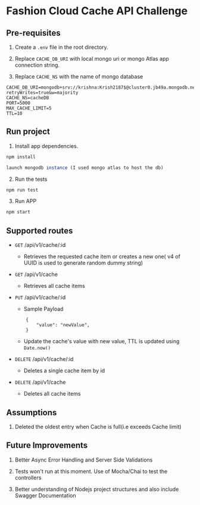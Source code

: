 # Fashion Cloud Cache API Challenge

## Pre-requisites

1) Create a `.env` file in the root directory.

2) Replace `CACHE_DB_URI` with local mongo uri or mongo Atlas app connection string.

3) Replace `CACHE_NS` with the name of mongo database
```
CACHE_DB_URI=mongodb+srv://krishna:Krish2187$@cluster0.jb49a.mongodb.net/cacheDB?retryWrites=true&w=majority
CACHE_NS=cacheDB
PORT=5000
MAX_CACHE_LIMIT=5
TTL=10
```

## Run project

1) Install app dependencies.
```javascript
npm install

launch mongodb instance (I used mongo atlas to host the db)
```

2) Run the tests
```javascript
npm run test
```
3) Run APP
```javascript
npm start
```

## Supported routes

- `GET` /api/v1/cache/:id 
    - Retrieves the requested cache item or creates a new one( v4 of UUID is used to generate random dummy string) 

- `GET` /api/v1/cache
    - Retrieves all cache items

- `PUT` /api/v1/cache/:id
    - Sample Payload
    
    ``` 
        {
            "value": "newValue",    
        }
    ```
    - Update the cache's value with new value, TTL is updated using `Date.now()`

- `DELETE` /api/v1/cache/:id
    - Deletes a single cache item by id

- `DELETE` /api/v1/cache
    - Deletes all cache items

## Assumptions

1) Deleted the oldest entry when Cache is full(i.e exceeds Cache limit)

## Future Improvements

1) Better Async Error Handling and Server Side Validations

2) Tests won't run at this moment. Use of Mocha/Chai to test the controllers

3) Better understanding of Nodejs project structures and also include Swagger Documentation

